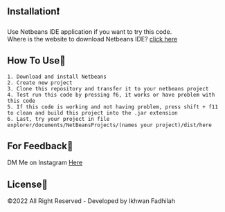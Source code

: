 ## Installation❗

Use Netbeans IDE application if you want to try this code.\
Where is the website to download Netbeans IDE? [click here](https://netbeans-ide.informer.com/download/#downloading)

## How To Use🔧
    1. Download and install Netbeans
    2. Create new project
    3. Clone this repository and transfer it to your netbeans project
    4. Test run this code by pressing f6, it works or have problem with this code
    5. If this code is working and not having problem, press shift + f11 to clean and build this project into the .jar extension
    6. Last, try your project in file explorer/documents/NetBeansProjects/(names your project)/dist/here

## For Feedback💢

DM Me on Instagram [Here](https://www.instagram.com/dooo_dott/)

## License💎

©2022 All Right Reserved - Developed by Ikhwan Fadhilah

